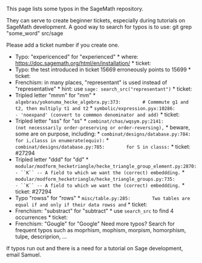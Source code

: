 
This page lists some typos in the SageMath repository. 

They can serve to create beginner tickets, especially during tutorials on SageMath development. 
A good way to search for typos is to use: git grep "some_word" src/sage

Please add a ticket number if you create one. 

   * Typo: "expericenced" for "experienced" 
         * where: <a href="https://doc.sagemath.org/html/en/installation/">https://doc.sagemath.org/html/en/installation/</a> 
         * ticket:  
   * Typo: the test introduced in ticket 15669 erroneously points to 15699 
         * ticket: 
   * Frenchism: in many places, "representant" is used instead of "representative" 
         * hint: use `sage: search_src("representant")` 
         * ticket: 
   * Tripled letter "mmm" for "mm" 
         * `algebras/yokonuma_hecke_algebra.py:373:        # Commmute g1 and t2, then multiply t1 and t2` 
         * `symbolic/expression.pyx:10286:          - 'noexpand' (convert to commmon denominator and add)` 
         * ticket:  
   * Tripled letter "sss" for "ss" 
               * `combinat/chas/wqsym.py:2141:            (not necesssarily order-preserving or order-reversing),` 
               * beware, some are on purpose, including: 
                     * `combinat/designs/database.py:784:    for i,classs in enumerate(equiv):` 
                     * `combinat/designs/database.py:785:        for S in classs:` 
               * ticket: #27294 
   * Tripled letter "ddd" for "dd" 
               * `modular/modform_hecketriangle/hecke_triangle_group_element.py:2870:        - ``K`` -- A field to which we want the (correct) embeddding.` 
               * `modular/modform_hecketriangle/hecke_triangle_groups.py:735:        - ``K`` -- A field to which we want the (correct) embeddding.` 
               * ticket: #27294 
   * Typo "rowss" for "rows" 
         * `misc/table.py:285:        Two tables are equal if and only if their data rowss and` 
         * ticket:  
   * Frenchism: "substract" for "subtract" 
         * use `search_src` to find 4 occurrences 
         * ticket:  
   * Frenchism: "Gougle" for "Google" 
Need more typos? Search for frequent typos such as moprhism, mophism, morpism, homorphism, tulpe, descriprion, ... 

If typos run out and there is a need for a tutorial on Sage development, email Samuel. 
